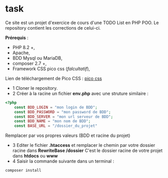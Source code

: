 # task
Ce site est un projet d'exercice de cours d'une TODO List en PHP POO.
Le repository contient les corrections de celui-ci.

**Prérequis** :
- PHP 8.2 +,
- Apache,
- BDD Mysql ou MariaDB,
- composer 2.7 +,
- Framework CSS pico css (*falcultatif*),

Lien de téléchargement de Pico CSS :
[pico css](https://picocss.com/)

- 1 Cloner le repository.
- 2 Créer à la racine un fichier **env.php**
avec une struture similaire :
```php
<?php
    const BDD_LOGIN = "mon login de BDD";
    const BDD_PASSWORD = "mon password de BDD";
    const BDD_SERVER = "mon url serveur de BDD";
    const BDD_NAME = "mon nom de BDD";
    const BASE_URL = "/dossier_du_projet"
```
Remplacer par vos propres valeurs (BDD et racine du projet)

- 3 Editer le fichier **.htaccess** et remplacer le chemin par votre dossier racine
dans **RewriteBase /dossier**
C'est le dossier racine de votre projet dans **htdocs** ou **www**
- 4 Saisir la commande suivante dans un terminal :
```sh
composer install
```